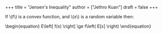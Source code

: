+++
title = "Jensen's Inequality"
author = ["Jethro Kuan"]
draft = false
+++

If \\(f\\) is a convex function, and \\(x\\) is a random variable then:

\begin{equation}
  E\left[ f(x) \right] \ge f\left( E[x] \right)
\end{equation}